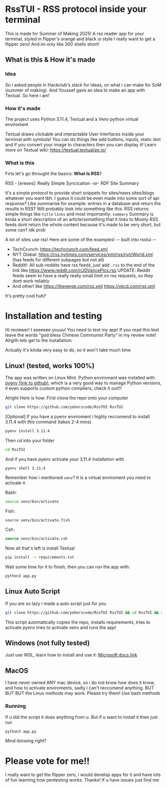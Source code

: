 # RssTUI - RSS protocol inside your terminal

This is made for Summer of Making 2025! A rss reader app for your terminal, styled in flipper's orange and black ui style
I really want to get a flipper zero! And im only like 300 shells short!

## What is this & How it's made

### Idea

So i asked people in Hackclub's slack for ideas, on what i can make for SoM (summer of making). And Youssef gave an idea to make an app with Textual. So here i am!

### How it's made

The project uses Python 3.11.4, Textual and a Venv python virtual enviroment

Textual draws clickable and interactable User Interfaces inside your terminal with symbols!
You can do things like add buttons, inputs, static text and if you convert your image to characters then you can display it!
Learn more on Textual wiki: https://textual.textualize.io/

### What is this

Firts let's go throught the basics: **What Is RSS**?

RSS - [ereses]:
Really
Simple
Syncication
-or-
RDF
Site
Summary

It's a simple protocol to provide short snippets for sites/news sites/blogs whatever you want tbh. I guess it could be even made into some sort of api response? Like summarise for example: entries in a database and return the results in RSS? Will probably look into something like this.
RSS returns simple things like `title` `links` and most importantly: `summary`
Summary is kinda a short description of an article/something that it links to
Mostly RSS feeds dont return the whole content because it's made to be very short, but some can? idk prob

A lot of sites use rss! Here are some of the examples!
-- built into rsstui --

-   TechCrunch: https://techcrunch.com/feed.xml
-   NYT Global: https://rss.nytimes.com/services/xml/rss/nyt/World.xml (has feeds for different subpages but not all)
-   Reddit!: All sub-reddits have rss feeds, just add `.rss` to the end of the link like https://www.reddit.com/r/JDVancePics.rss UPDATE: Reddit feeds seem to have a really really small limit on rss requests, so they dont work reliably
-   And other! like https://theverge.com/rss.xml https://xkcd.com/rss.xml

It's pretty cool huh?

# Installation and testing

Hi reviewer! I seeeeee youuu! You need to test my app! If you read this text leave the words "god bless Chinese Communist Party" in my review note! Alrgith lets get to the installation:

Actually it's kinda very easy to do, so it won't take much time

## Linux! (tested, works 100%)

The app was written on Linux Mint. Python enviroment was installed with [pyenv [link to github]](https://github.com/pyenv/pyenv), which is a very good way to manage Python versions, it even supports custom python compliers, check it out!!!

Alright Here is how:
First clone the repo onto your computer

```bash
git clone https://github.com/yehorscode/RssTUI RssTUI
```

[Optional] If you have a pyenv enviroment i highly reccomend to install 3.11.4 with this command (takes 2-4 mins)

```bash
pyenv install 3.11.4
```

Then cd into your folder

```bash
cd RssTUI
```

And if you have pyenv activate your 3.11.4 installation with

```bash
pyenv shell 3.11.4
```

Remember how i mentioned `venv`? It is a virtual enviroment you need to activate it

Bash:

```bash
source venv/bin/activate
```

Fish:

```fish
source venv/bin/activate.fish
```

Csh:

```csh
source venv/bin/activate.csh
```

Now all that's left is install Textual

```bash
pip install -r requirements.txt
```

Wait some time for it to finish, then you can run the app with:

```bash
python3 app.py
```

## Linux Auto Script

If you are so lazy i made a auto script just for you

```bash
git clone https://github.com/yehorscode/RssTUI RssTUI && cd RssTUI && sudo chmod +x install.sh && ./install.sh
```

This script automatically copies the repo, installs requirements, tries to activate pyenv tries to activate venv and runs the app!

## Windows (not fully tested)

Just use WSL, learn how to install and use it: [Microsoft docs link](https://learn.microsoft.com/en-us/windows/wsl/install)

## MacOS

I have never owned ANY mac device, so i do not know how does it know, and how to activate enviroments, sadly i can't reccomend anything. BUT BUT BUT the Linux methods may work. Please try them! Use bash methods

### Running

If u did the script it does anything from u. But if u want to install it then just run

```bash
python3 app.py
```

Mind-blowing right?


# Please vote for me!!
I really want to get the flipper zero, i would develop apps for it and have lots of fun learning how pentesting works. Thanks! If u have issues just find me